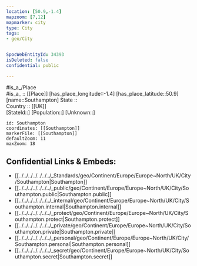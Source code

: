 ```yaml
---
location: [50.9,-1.4] 
mapzoom: [7,12] 
mapmarker: city 
type: City
tags:
- geo/City


SpocWebEntityId: 34393
isDeleted: false
confidential: public

---
```

#is_a_/Place  
#is_a_ :: [[Place]] 
[has_place_longitude::-1.4] 
[has_place_latitude::50.9] 
[name::Southampton] 
State ::  
Country :: [[UK]]  
[StateId::] 
[Population::] 
[Unknown::] 


```leaflet
id: Southampton
coordinates: [[Southampton]] 
markerFile: [[Southampton]] 
defaultZoom: 11 
maxZoom: 18
```


## Confidential Links & Embeds: 
- [[../../../../../../../_Standards/geo/Continent/Europe/Europe~North/UK/City/Southampton|Southampton]] 
- [[../../../../../../../_public/geo/Continent/Europe/Europe~North/UK/City/Southampton.public|Southampton.public]] 
- [[../../../../../../../_internal/geo/Continent/Europe/Europe~North/UK/City/Southampton.internal|Southampton.internal]] 
- [[../../../../../../../_protect/geo/Continent/Europe/Europe~North/UK/City/Southampton.protect|Southampton.protect]] 
- [[../../../../../../../_private/geo/Continent/Europe/Europe~North/UK/City/Southampton.private|Southampton.private]] 
- [[../../../../../../../_personal/geo/Continent/Europe/Europe~North/UK/City/Southampton.personal|Southampton.personal]] 
- [[../../../../../../../_secret/geo/Continent/Europe/Europe~North/UK/City/Southampton.secret|Southampton.secret]] 
